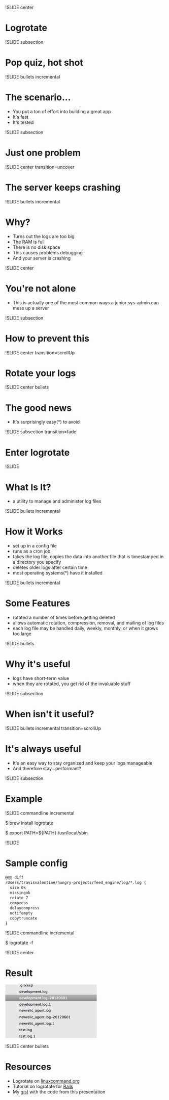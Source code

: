 !SLIDE center
# Logrotate #

!SLIDE subsection
# Pop quiz, hot shot #

!SLIDE bullets incremental
# The scenario... #

* You put a ton of effort into building a great app
* It's fast
* It's tested

!SLIDE subsection
# Just one problem #

!SLIDE center transition=uncover
# The server keeps crashing #

!SLIDE bullets incremental
# Why? #

* Turns out the logs are too big
* The RAM is full
* There is no disk space
* This causes problems debugging
* And your server is crashing

!SLIDE center
# You're not alone #

* This is actually one of the most common ways a junior sys-admin can mess up a server

!SLIDE subsection
# How to prevent this #

!SLIDE center transition=scrollUp
# Rotate your logs #

!SLIDE center bullets
# The good news #

* It's surprisingly easy(*) to avoid

!SLIDE subsection transition=fade
# Enter logrotate #

!SLIDE
# What Is It? #

* a utility to manage and administer log files

!SLIDE bullets incremental
# How it Works #

* set up in a config file
* runs as a cron job
* takes the log file, copies the data into another file that is timestamped in a directory you specify
* deletes older logs after certain time
* most operating systems(*) have it installed

!SLIDE bullets incremental
# Some Features #

* rotated a number of times before getting deleted
* allows automatic rotation, compression, removal, and mailing of log files
* each log file may be handled daily, weekly, monthly, or when it grows too large

!SLIDE bullets
# Why it's useful #

* logs have short-term value
* when they are rotated, you get rid of the invaluable stuff

!SLIDE subsection
# When isn't it useful? #

!SLIDE bullets incremental transition=scrollUp
# It's always useful #

* It's an easy way to stay organized and keep your logs manageable
* And therefore stay...performant?

!SLIDE subsection
# Example #

!SLIDE commandline incremental

  $ brew install logrotate

  $ export PATH=${PATH}:/usr/local/sbin

!SLIDE
# Sample config #

    @@@ diff 
    /Users/travisvalentine/hungry-projects/feed_engine/log/*.log {
      size 0k
      missingok
      rotate 7
      compress
      delaycompress
      notifempty
      copytruncate
    }

!SLIDE commandline incremental

  $ logrotate -f <configfile>

!SLIDE center
# Result #

![Tada](logrotate.png)

!SLIDE center bullets
# Resources #

* Logrotate on [linuxcommand.org](http://linuxcommand.org/man_pages/logrotate8.html)
* Tutorial on logrotate for [Rails](http://nullislove.com/2007/09/10/rotating-rails-log-files/)
* My [gist](https://gist.github.com/2848862) with the code from this presentation